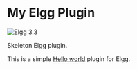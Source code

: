 My Elgg Plugin
===============
![Elgg 3.3](https://img.shields.io/badge/Elgg-3.3-orange.svg?style=flat-square)

Skeleton Elgg plugin.

This is a simple [Hello world](https://learn.elgg.org/en/3.3/tutorials/hello_world.html) plugin for Elgg.

